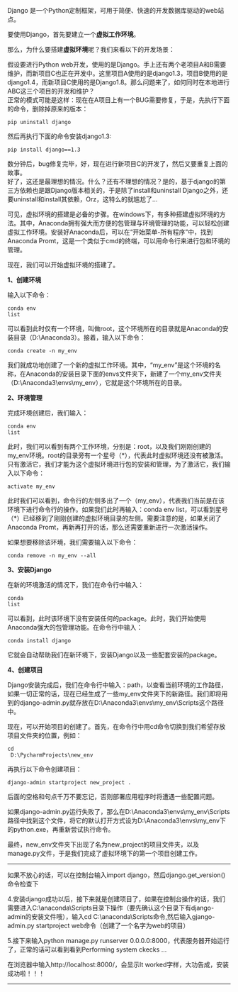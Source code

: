 Django 是一个Python定制框架，可用于简便、快速的开发数据库驱动的web站点。

要使用Django，首先要建立一个**虚拟工作环境**。

那么，为什么要搭建**虚拟环境**呢？我们来看以下的开发场景：

假设要进行Python web开发，使用的是Django。手上还有两个老项目A和B需要维护，而新项目C也正在开发中。这里项目A使用的是django1.3，项目B使用的是django1.4，而新项目C使用的是Django1.8。那么问题来了，如何同时在本地进行ABC这三个项目的开发和维护？  
 正常的模式可能是这样：现在在A项目上有一个BUG需要修复，于是，先执行下面的命令，删除掉原来的版本：

```
pip uninstall django

```

然后再执行下面的命令安装django1.3:

```
pip install django==1.3

```

数分钟后，bug修复完毕，好，现在进行新项目C的开发了，然后又要重复上面的故事。  
 好了，这还是最理想的情况。什么？还有不理想的情况？是的，基于django的第三方依赖也是跟Django版本相关的，于是除了install和uninstall Django之外，还要uninstall和install其依赖，Orz，这特么的就尴尬了...

可见，虚拟环境的搭建是必备的步骤。在windows下，有多种搭建虚拟环境的方法。其中，Anaconda拥有强大而方便的包管理与环境管理的功能，可以轻松创建虚拟工作环境。安装好Anaconda后，可以在“开始菜单-所有程序”中，找到Anaconda Promt，这是一个类似于cmd的终端，可以用命令行来进行包和环境的管理。

现在，我们可以开始虚拟环境的搭建了。

**1、创建环境**

输入以下命令：

```
conda env 
list
```

可以看到此时仅有一个环境，叫做root，这个环境所在的目录就是Anaconda的安装目录（D:\Anaconda3）。接着，输入以下命令：

```
conda create -n my_env

```

我们就成功地创建了一个新的虚拟工作环境。其中，“my\_env”是这个环境的名称，在Anaconda的安装目录下面的envs文件夹下，新建了一个my\_env文件夹（D:\Anaconda3\envs\my\_env），它就是这个环境所在的目录。

**2、环境管理**

完成环境创建后，我们输入：

```
conda env 
list
```

此时，我们可以看到有两个工作环境，分别是：root，以及我们刚刚创建的my\_env环境。root的目录旁有一个星号（\*），代表此时虚拟环境还没有被激活。只有激活它，我们才能为这个虚拟环境进行包的安装和管理，为了激活它，我们输入以下命令：

```
activate my_env

```

此时我们可以看到，命令行的左侧多出了一个（my\_env），代表我们当前是在该环境下进行命令行的操作。如果我们此时再输入：conda env list，可以看到星号（\*）已经移到了刚刚创建的虚拟环境目录的左侧。需要注意的是，如果关闭了Anaconda Promt，再新再打开的话，那么还需要重新进行一次激活操作。

如果想要移除该环境，我们需要输入以下命令：

```
conda remove -n my_env --all

```

**3、安装Django**

在新的环境激活的情况下，我们在命令行中输入：

```
conda 
list
```

可以看到，此时该环境下没有安装任何的package。此时，我们开始使用Anaconda强大的包管理功能。在命令行中输入：

```
conda install django

```

它就会自动帮助我们在新环境下，安装Django以及一些配套安装的package。

**4、创建项目**

Django安装完成后，我们在命令行中输入：path，以查看当前环境的工作路径，如果一切正常的话，现在已经生成了一些my\_env文件夹下的新路径。我们即将用到的django-admin.py就存放在D:\Anaconda3\envs\my\_env\Scripts这个路径中。

现在，可以开始项目的创建了。首先，在命令行中用cd命令切换到我们希望存放项目文件夹的位置，例如：

```
cd
 D:\PycharmProjects\new_env

```

再执行以下命令创建项目：

```
django-admin startproject new_project .

```

后面的空格和句点千万不要忘记，否则部署应用程序时将遭遇一些配置问题。

如果django-admin.py运行失败了，那么在D:\Anaconda3\envs\my\_env\Scripts路径中找到这个文件，将它的默认打开方式设为D:\Anaconda3\envs\my\_env下的python.exe，再重新尝试执行命令。

最终，new\_env文件夹下出现了名为new\_project的项目文件夹，以及manage.py文件，于是我们完成了虚拟环境下的第一个项目创建工作。

  
---------------------------------------------------------------------------------------------------------------------------------------------------------------------------------



如果不放心的话，可以在控制台输入import django，然后django.get\_version\(\)命令检查下

4.安装django成功以后，接下来就是创建项目了，如果在控制台操作的话，我们需要进入C:\anaconda\Scripts目录下操作（要先确认这个目录下有django-admin的安装文件哦），输入cd C:\anaconda\Scripts命令,然后输入gjango-admin.py startproject web命令（创建了一个名字为web的项目）

5.接下来输入python manage.py runserver 0.0.0.0:8000，代表服务器开始运行了，正常的话可以看到看到Performing system ckecks …

在浏览器中输入http://localhost:8000/，会显示It worked字样，大功告成，安装成功啦！！！

-----------------------------------------------------------------------------------------------------------------------------------------------------------------------------------









